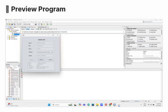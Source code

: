 ## **📌 Preview Program**

![Biodata Form](https://github.com/fardan23/biodata_form/blob/main/biodataku.png?raw=true)
